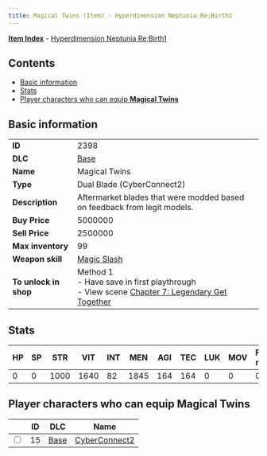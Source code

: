 ```yaml
---
title: Magical Twins (Item) - Hyperdimension Neptunia Re;Birth1
---
```


[**Item Index**](/neptunia/rb1/item/index.html) - [Hyperdimension Neptunia Re;Birth1](/neptunia/rb1)

## Contents

- [Basic information](#basic-information)
- [Stats](#stats)
- [Player characters who can equip **Magical Twins**](#player-characters-who-can-equip-magical-twins)

## Basic information

|   |   |
| -- | -- |
| **ID** | 2398 |
| **DLC** | [Base](/neptunia/rb1/dlc/1-base.html) |
| **Name** | Magical Twins |
| **Type** | Dual Blade (CyberConnect2) |
| **Description** | Aftermarket blades that were modded based on feedback from legit models. |
| **Buy Price** | 5000000 |
| **Sell Price** | 2500000 |
| **Max inventory** | 99 |
| **Weapon skill** | [Magic Slash](/neptunia/rb1/skill/1-2703-magic-slash.html) |
| **To unlock in shop** | Method 1<br />- Have save in first playthrough<br />- View scene [Chapter 7: Legendary Get Together](/neptunia/rb1/scene/1-726-chapter-7-legendary-get-together.html) |


## Stats

| HP | SP | STR | VIT | INT | MEN | AGI | TEC | LUK | MOV | Fire res. | Ice res. | Wind res. | Lightning res. |
| -- | -- | --- | --- | --- | --- | --- | --- | --- | --- | --------- | -------- | --------- | -------------- |
| 0 | 0 | 1000 | 1640 | 82 | 1845 | 164 | 164 | 0 | 0 | 0 | 0 | 0 | 0 |


## Player characters who can equip **Magical Twins**

|    | ID | DLC | Name |
| -- | -- | --- | ---- |
| <input type="checkbox" id="rb1-player-1-15" class="trackbox" /> | 15 | [Base](/neptunia/rb1/dlc/1-base.html) | [CyberConnect2](/neptunia/rb1/player/1-15-cyberconnect2.html) |
